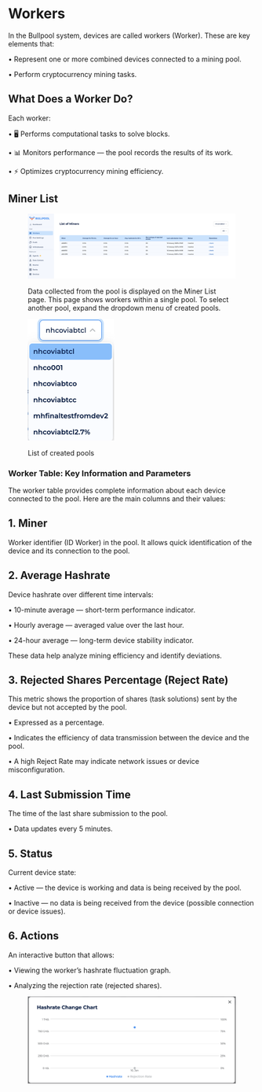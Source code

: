# Workers

In the Bullpool system, devices are called workers (Worker). These are key elements that:

• Represent one or more combined devices connected to a mining pool.

• Perform cryptocurrency mining tasks.

## What Does a Worker Do?

Each worker:

• 🖥️ Performs computational tasks to solve blocks.

• 📊 Monitors performance — the pool records the results of its work.

• ⚡ Optimizes cryptocurrency mining efficiency. &#x20;

## Miner List

<figure><img src="../../../.gitbook/assets/Снимок экрана 2025-01-13 в 14.43.31.png" alt=""><figcaption><p>Data collected from the pool is displayed on the Miner List page. This page shows workers within a single pool. To select another pool, expand the dropdown menu of created pools.</p></figcaption></figure>

<figure><img src="../../../.gitbook/assets/Снимок экрана 2025-01-13 в 14.43.50.png" alt="" width="176"><figcaption><p>List of created pools</p></figcaption></figure>

### Worker Table: Key Information and Parameters

The worker table provides complete information about each device connected to the pool. Here are the main columns and their values:

## 1. Miner

Worker identifier (ID Worker) in the pool. It allows quick identification of the device and its connection to the pool.

## 2. Average Hashrate

Device hashrate over different time intervals:

• 10-minute average — short-term performance indicator.

• Hourly average — averaged value over the last hour.

• 24-hour average — long-term device stability indicator.

These data help analyze mining efficiency and identify deviations.

## 3. Rejected Shares Percentage (Reject Rate)

This metric shows the proportion of shares (task solutions) sent by the device but not accepted by the pool.

• Expressed as a percentage.

• Indicates the efficiency of data transmission between the device and the pool.

• A high Reject Rate may indicate network issues or device misconfiguration.

## 4. Last Submission Time

The time of the last share submission to the pool.

• Data updates every 5 minutes.

## 5. Status

Current device state:

• Active — the device is working and data is being received by the pool.

• Inactive — no data is being received from the device (possible connection or device issues).

## 6. Actions

An interactive button that allows:

• Viewing the worker’s hashrate fluctuation graph.

• Analyzing the rejection rate (rejected shares).

<figure><img src="../../../.gitbook/assets/Снимок экрана 2025-01-13 в 14.48.40.png" alt=""><figcaption></figcaption></figure>
